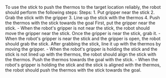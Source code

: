 To use the stick to push the thermos to the target location reliably, the robot should perform the following steps:
    Steps:  1. Put gripper near the stick  2. Grab the stick with the gripper  3. Line up the stick with the thermos  4. Push the thermos with the stick towards the goal
    First, put the gripper near the stick.
    - When the robot's gripper is not near the stick, the robot should move the gripper near the stick.
    Once the gripper is near the stick, grab it.
    - When the robot's gripper is near the stick and the gripper is open, the robot should grab the stick.
    After grabbing the stick, line it up with the thermos by moving the gripper.
    - When the robot's gripper is holding the stick and the stick is not lined up with the thermos, the robot should align the stick with the thermos.
    Push the thermos towards the goal with the stick.
    - When the robot's gripper is holding the stick and the stick is aligned with the thermos, the robot should push the thermos with the stick towards the goal.